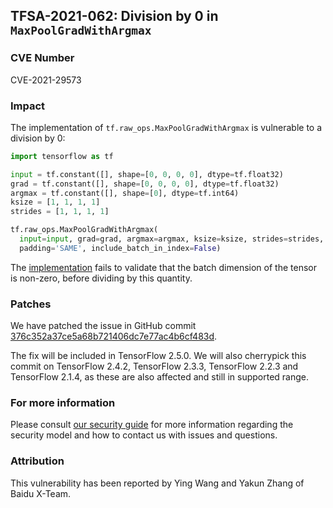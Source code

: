 ## TFSA-2021-062: Division by 0 in `MaxPoolGradWithArgmax`

### CVE Number
CVE-2021-29573

### Impact
The implementation of `tf.raw_ops.MaxPoolGradWithArgmax` is vulnerable to a
division by 0:

```python
import tensorflow as tf

input = tf.constant([], shape=[0, 0, 0, 0], dtype=tf.float32)
grad = tf.constant([], shape=[0, 0, 0, 0], dtype=tf.float32)
argmax = tf.constant([], shape=[0], dtype=tf.int64)
ksize = [1, 1, 1, 1]
strides = [1, 1, 1, 1]

tf.raw_ops.MaxPoolGradWithArgmax(
  input=input, grad=grad, argmax=argmax, ksize=ksize, strides=strides,
  padding='SAME', include_batch_in_index=False)
```

The
[implementation](https://github.com/galeone/tensorflow/blob/279bab6efa22752a2827621b7edb56a730233bd8/tensorflow/core/kernels/maxpooling_op.cc#L1033-L1034)
fails to validate that the batch dimension of the tensor is non-zero, before
dividing by this quantity.

### Patches
We have patched the issue in GitHub commit
[376c352a37ce5a68b721406dc7e77ac4b6cf483d](https://github.com/galeone/tensorflow/commit/376c352a37ce5a68b721406dc7e77ac4b6cf483d).

The fix will be included in TensorFlow 2.5.0. We will also cherrypick this
commit on TensorFlow 2.4.2, TensorFlow 2.3.3, TensorFlow 2.2.3 and TensorFlow
2.1.4, as these are also affected and still in supported range.

### For more information
Please consult [our security
guide](https://github.com/galeone/tensorflow/blob/master/SECURITY.md) for
more information regarding the security model and how to contact us with issues
and questions.

### Attribution
This vulnerability has been reported by Ying Wang and Yakun Zhang of Baidu
X-Team.
